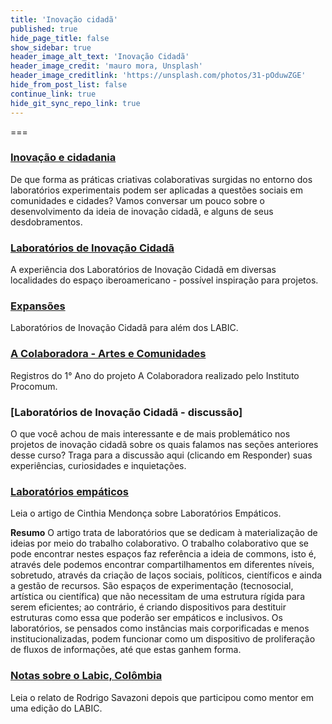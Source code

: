 ```yaml
---
title: 'Inovação cidadã'
published: true
hide_page_title: false
show_sidebar: true
header_image_alt_text: 'Inovação Cidadã'
header_image_credit: 'mauro mora, Unsplash'
header_image_creditlink: 'https://unsplash.com/photos/31-pOduwZGE'
hide_from_post_list: false
continue_link: true
hide_git_sync_repo_link: true
---
```


===

### [Inovação e cidadania](inovacao-cidadania)

De que forma as práticas criativas colaborativas surgidas no entorno dos laboratórios experimentais podem ser aplicadas a questões sociais em comunidades e cidades? Vamos conversar um pouco sobre o desenvolvimento da ideia de inovação cidadã, e alguns de seus desdobramentos.
   
### [Laboratórios de Inovação Cidadã](laboratorios-ic)

A experiência dos Laboratórios de Inovação Cidadã em diversas localidades do espaço iberoamericano - possível inspiração para projetos.

### [Expansões](expansoes)
  
Laboratórios de Inovação Cidadã para além dos LABIC.

### [A Colaboradora - Artes e Comunidades](colaboradora)

Registros do 1° Ano do projeto A Colaboradora realizado pelo Instituto Procomum.
 
### [Laboratórios de Inovação Cidadã - discussão]

O que você achou de mais interessante e de mais problemático nos projetos de inovação cidadã sobre os quais falamos nas seções anteriores desse curso? Traga para a discussão aqui (clicando em Responder) suas experiências, curiosidades e inquietações.
    
### [Laboratórios empáticos](laboratorios-empaticos)

Leia o artigo de Cinthia Mendonça sobre Laboratórios Empáticos.

**Resumo** O artigo trata de laboratórios que se dedicam à materialização de ideias por meio do trabalho colaborativo. O trabalho colaborativo que se pode encontrar nestes espaços faz referência a ideia de commons, isto é, através dele podemos encontrar compartilhamentos em diferentes níveis, sobretudo, através da criação de laços sociais, políticos, científicos e ainda a gestão de recursos. São espaços de experimentação (tecnosocial, artística ou científica) que não necessitam de uma estrutura rígida para serem eficientes; ao contrário, é criando dispositivos para destituir estruturas como essa que poderão ser empáticos e inclusivos.   Os laboratórios, se pensados como instâncias mais corporificadas e menos institucionalizadas, podem funcionar como um dispositivo de proliferação de fluxos de informações, até que estas ganhem forma.

###  [Notas sobre o Labic, Colômbia](notas-labic-colombia)

Leia o relato de Rodrigo Savazoni depois que participou como mentor em uma edição do LABIC.